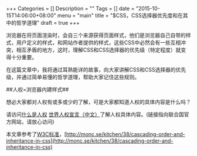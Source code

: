 +++
Categories = []
Description = ""
Tags = []
date = "2015-10-15T14:06:00+08:00"
menu = "main"
title = "$CSS，CSS选择器优先度和在其中的哲学道理"
draft = true
+++

浏览器在将页面渲染时，会自三个来源获得页面样式，他们是浏览器自己自带的样式，用户定义的样式，和网站作者提供的样式，这些CSS中必然会有一些互相冲突，相互矛盾的地方，这时，理解CSS和CSS选择器的优先级（特定程度）就变得十分重要。

在这篇文章中，我将通过耳熟能详的故事，向大家讲解CSS和CSS选择器的优先级，并通过简单易懂的哲学道理，帮助大家记住这些规则。

##人权=浏览器内建样式##

想必大家都对人权有或多或少的了解，可是大家都知道人权的具体内容是什么吗？

请访问[什么是人权](http://www.ohchr.org/ch/Issues/Pages/WhatareHumanRights.aspx) [世界人权宣言（中文）](http://www.ohchr.org/EN/UDHR/Pages/Language.aspx?LangID=chn)了解人权具体内容。(链接指向联合国官方网站，请放心访问)




本文章参考了[W3C标准](http://www.w3.org/TR/2011/REC-CSS2-20110607/cascade.html#cascade)，[http://monc.se/kitchen/38/cascading-order-and-inheritance-in-css](http://monc.se/kitchen/38/cascading-order-and-inheritance-in-css)
